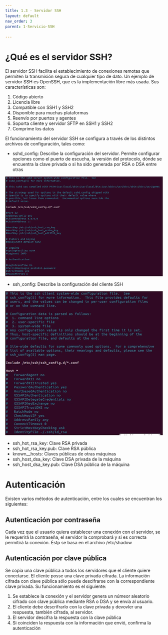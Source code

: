 ```yaml
---
title: 1.3 - Servidor SSH
layout: default
nav_order: 3
parent: 1-Servicio-SSH

---
```

# ¿Qué es el servidor SSH?
El servidor SSH facilita el establecimiento de conexiones remotas que permiten la transmisión segura de cualquier tipo de dato. Un ejemplo de servidor SSH es OpenSSH, que es la implementación libre más usada. Sus características son:
1. Código abierto
2. Licencia libre
3. Compatible con SSH1 y SSH2
4. Disponible para muchas plataformas
5. Reenvío por puertos y agentes
6. Soporta cliente y servidor SFTP en SSH1 y SSH2
7. Comprime los datos

El funcionamiento del servidor SSH se configura a través de los distintos archivos de configuración, tales como:
* sshd_config: Describe la configuración del servidor. Permite configurar opciones como el puerto de escucha, la versión del protocolo, dónde se encuentra la clave privada o si ha sido generada por RSA o DSA entre otras

![Líneas del archivo sshd_config](./imagenes/sshd_config.png)

* ssh_config: Describe la configuración del cliente SSH

![Líneas del archivo ssh_config](./imagenes/ssh_config.png)

* ssh_hot_rsa_key: Clave RSA privada
* ssh_hot_rsa_key.pub: Clave RSA pública
* known__hosts: Claves públicas de otras máquinas
* ssh_host_dsa_key: Clave DSA privada de la máquina
* ssh_host_dsa_key.pub: Clave DSA pública de la máquina

# Autenticación
Existen varios métodos de autenticación, entre los cuales se encuentran los siguientes:

## Autenticación por contraseña
Cada vez que el usuario quiera establecer una conexión con el servidor, se le requerirá la contraseña, el servidor la comprobará y si es correcta permitirá la conexión.  Éstp se basa en el archivo /etc/shadow

## Autenticación por clave pública
Se copia una clave pública a todos los servidores que el cliente quiere conectarse. El cliente posse una clave privada cifrada.
La información cifrada con clave pública sólo puede descifrarse con la correspondiente clave privada. Su funcionamiento es el siguiente:
1. Se establece la conexión y el servidor genera un númeor aleatorio cifrado con clave pública mediante RSA o DSA y se envía al usuario.
2. El cliente debe descrifrarlo con la clave privada y devovler una respuesta, también cifrada, al servidor.
3. El servidor descifra la respuesta con la clave pública
4. Si coinciden la respuesta con la información que envió, confirma la autenticación